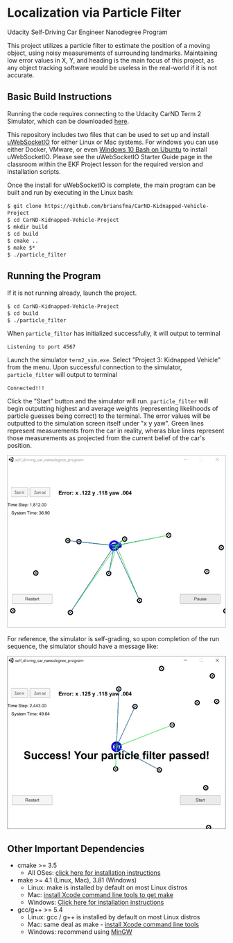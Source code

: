 # Localization via Particle Filter
Udacity Self-Driving Car Engineer Nanodegree Program

This project utilizes a particle filter to estimate the position of a moving object, using noisy measurements of surrounding landmarks. Maintaining low error values in X, Y, and heading is the main focus of this project, as any object tracking software would be useless in the real-world if it is not accurate.

[//]: # (Image References)
[image1]: Progress1.jpg "Runtime Example"
[image2]: Progress2.jpg "Success!"

## Basic Build Instructions

Running the code requires connecting to the Udacity CarND Term 2 Simulator, which can be downloaded [here](https://github.com/udacity/self-driving-car-sim/releases).

This repository includes two files that can be used to set up and install [uWebSocketIO](https://github.com/uWebSockets/uWebSockets) for either Linux or Mac systems. For windows you can use either Docker, VMware, or even [Windows 10 Bash on Ubuntu](https://www.howtogeek.com/249966/how-to-install-and-use-the-linux-bash-shell-on-windows-10/) to install uWebSocketIO. Please see the uWebSocketIO Starter Guide page in the classroom within the EKF Project lesson for the required version and installation scripts.

Once the install for uWebSocketIO is complete, the main program can be built and run by executing in the Linux bash:

```
$ git clone https://github.com/briansfma/CarND-Kidnapped-Vehicle-Project
$ cd CarND-Kidnapped-Vehicle-Project
$ mkdir build
$ cd build
$ cmake ..
$ make $*
$ ./particle_filter
```

## Running the Program

If it is not running already, launch the project.

```
$ cd CarND-Kidnapped-Vehicle-Project
$ cd build
$ ./particle_filter
```

When `particle_filter` has initialized successfully, it will output to terminal

```
Listening to port 4567
```

Launch the simulator `term2_sim.exe`. Select "Project 3: Kidnapped Vehicle" from the menu. Upon successful connection to the simulator, `particle_filter` will output to terminal

```
Connected!!!
```

Click the "Start" button and the simulator will run. `particle_filter` will begin outputting highest and average weights (representing likelihoods of particle guesses being correct) to the terminal. The error values will be outputted to the simulation screen itself under "x   y   yaw". Green lines represent measurements from the car in reality, wheras blue lines represent those measurements as projected from the current belief of the car's position.

![alt text][image1]

For reference, the simulator is self-grading, so upon completion of the run sequence, the simulator should have a message like:

![alt text][image2]

## Other Important Dependencies

* cmake >= 3.5
    * All OSes: [click here for installation instructions](https://cmake.org/install/)
* make >= 4.1 (Linux, Mac), 3.81 (Windows)
    * Linux: make is installed by default on most Linux distros
    * Mac: [install Xcode command line tools to get make](https://developer.apple.com/xcode/features/)
    * Windows: [Click here for installation instructions](http://gnuwin32.sourceforge.net/packages/make.htm)
* gcc/g++ >= 5.4
    * Linux: gcc / g++ is installed by default on most Linux distros
    * Mac: same deal as make - [install Xcode command line tools](https://developer.apple.com/xcode/features/)
    * Windows: recommend using [MinGW](http://www.mingw.org/)

